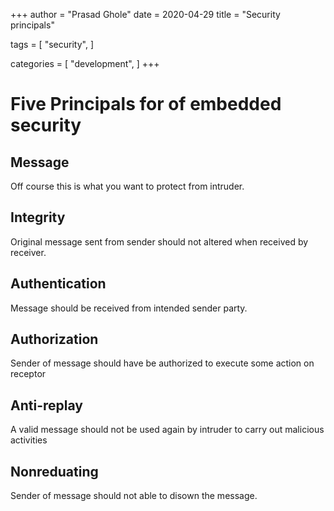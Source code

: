 +++
author = "Prasad Ghole"
date = 2020-04-29
title = "Security principals"

tags = [
"security",
]

categories = [
"development",
]
+++
# Five Principals for of embedded security
## Message
Off course this is what you want to protect from intruder.

## Integrity 
Original message sent from sender should not altered when received by receiver.

## Authentication
Message should be received from intended sender party.
## Authorization
Sender of message should have be authorized to execute some action on receptor 
## Anti-replay
A valid message should not be used again by intruder to carry out malicious activities
## Nonreduating
Sender of message should not able to disown the message.

